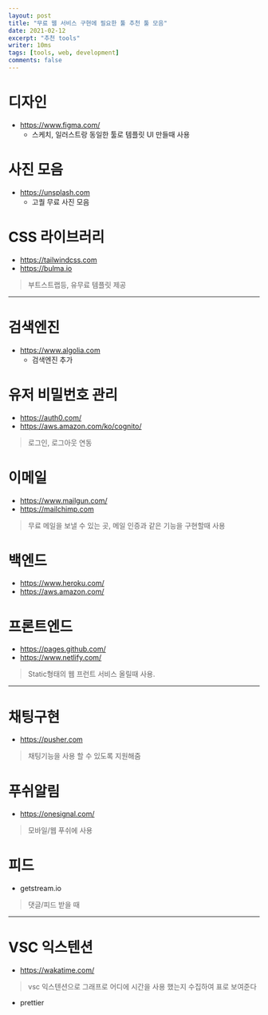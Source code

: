 ```yaml
---
layout: post
title: "무료 웹 서비스 구현에 필요한 툴 추천 툴 모음"
date: 2021-02-12
excerpt: "추천 tools"
writer: 10ms
tags: [tools, web, development]
comments: false
---
```


# 디자인
* https://www.figma.com/​
  * 스케치, 일러스트랑 동일한 툴로 템플릿 UI 만들때 사용

# 사진 모음
* https://unsplash.com​
  * 고퀄 무료 사진 모음

# CSS 라이브러리
* https://tailwindcss.com​
* https://bulma.io​
> 부트스트랩등, 유무료 템플릿 제공

----
# 검색엔진
* https://www.algolia.com​
  * 검색엔진 추가

# 유저 비밀번호 관리
* https://auth0.com/​
* https://aws.amazon.com/ko/cognito/​
> 로그인, 로그아웃 연동

# 이메일
* https://www.mailgun.com/​
* https://mailchimp.com​
> 무료 메일을 보낼 수 있는 곳, 메일 인증과 같은 기능을 구현할때 사용

# 백엔드
* https://www.heroku.com/​
* https://aws.amazon.com/​

# 프론트엔드
* https://pages.github.com/​
* https://www.netlify.com/​
> Static형태의 웹 프런트 서비스 올릴때 사용. 

----
# 채팅구현
* https://pusher.com​
> 채팅기능을 사용 할 수 있도록 지원해줌

# 푸쉬알림
* https://onesignal.com/​
> 모바일/웹 푸쉬에 사용

# 피드
* getstream.io
> 댓글/피드 받을 때

----
# VSC 익스텐션
* https://wakatime.com/
> vsc 익스텐션으로 그래프로 어디에 시간을 사용 했는지 수집하여 표로 보여준다
* prettier
